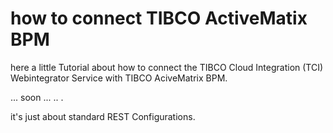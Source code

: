 # how to connect TIBCO ActiveMatix BPM
here a little Tutorial about how to connect the TIBCO Cloud Integration (TCI) Webintegrator Service with TIBCO AciveMatrix BPM.

... soon ... .. .

it's just about standard REST Configurations.
